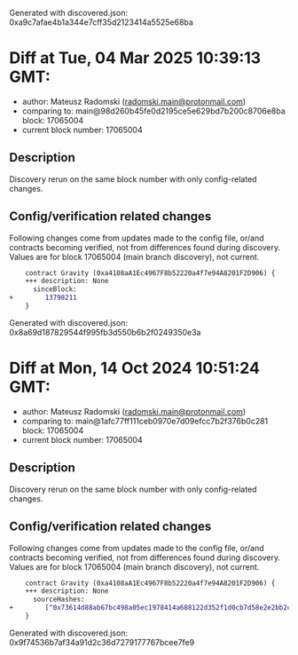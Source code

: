 Generated with discovered.json: 0xa9c7afae4b1a344e7cff35d2123414a5525e68ba

# Diff at Tue, 04 Mar 2025 10:39:13 GMT:

- author: Mateusz Radomski (<radomski.main@protonmail.com>)
- comparing to: main@98d260b45fe0d2195ce5e629bd7b200c8706e8ba block: 17065004
- current block number: 17065004

## Description

Discovery rerun on the same block number with only config-related changes.

## Config/verification related changes

Following changes come from updates made to the config file,
or/and contracts becoming verified, not from differences found during
discovery. Values are for block 17065004 (main branch discovery), not current.

```diff
    contract Gravity (0xa4108aA1Ec4967F8b52220a4f7e94A8201F2D906) {
    +++ description: None
      sinceBlock:
+        13798211
    }
```

Generated with discovered.json: 0x8a69d187829544f995fb3d550b6b2f0249350e3a

# Diff at Mon, 14 Oct 2024 10:51:24 GMT:

- author: Mateusz Radomski (<radomski.main@protonmail.com>)
- comparing to: main@1afc77ff111ceb0970e7d09efcc7b2f376b0c281 block: 17065004
- current block number: 17065004

## Description

Discovery rerun on the same block number with only config-related changes.

## Config/verification related changes

Following changes come from updates made to the config file,
or/and contracts becoming verified, not from differences found during
discovery. Values are for block 17065004 (main branch discovery), not current.

```diff
    contract Gravity (0xa4108aA1Ec4967F8b52220a4f7e94A8201F2D906) {
    +++ description: None
      sourceHashes:
+        ["0x73614d88ab67bc498a05ec1978414a688122d352f1d0cb7d58e2e2bb2cce483b"]
    }
```

Generated with discovered.json: 0x9f74536b7af34a91d2c36d7279177767bcee7fe9

